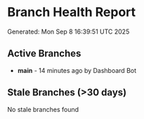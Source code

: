 # Branch Health Report
Generated: Mon Sep  8 16:39:51 UTC 2025

## Active Branches
- **main** - 14 minutes ago by Dashboard Bot

## Stale Branches (>30 days)
No stale branches found
